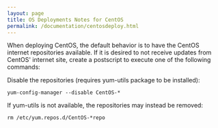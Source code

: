 ```yaml
---
layout: page
title: OS Deployments Notes for CentOS
permalink: /documentation/centosdeploy.html
---
```


When deploying CentOS, the default behavior is to have the CentOS
internet repositories available.  If it is desired to not receive
updates from CentOS' internet site, create a postscript to execute
one of the following commands:

Disable the repositories (requires yum-utils package to be installed):

    yum-config-manager --disable CentOS-*

If yum-utils is not available, the repositories may instead be removed:

    rm /etc/yum.repos.d/CentOS-*repo

